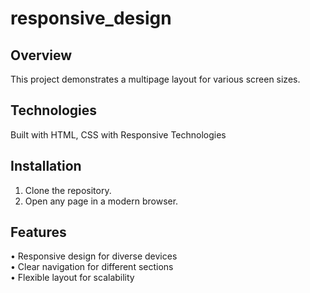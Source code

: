 # responsive_design
## Overview
This project demonstrates a multipage layout for various screen sizes.

## Technologies
Built with HTML, CSS with Responsive Technologies

## Installation
1. Clone the repository.
2. Open any page in a modern browser.

## Features
• Responsive design for diverse devices  
• Clear navigation for different sections  
• Flexible layout for scalability